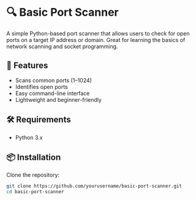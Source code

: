 # 🔍 Basic Port Scanner

A simple Python-based port scanner that allows users to check for open ports on a target IP address or domain. Great for learning the basics of network scanning and socket programming.

## 🚀 Features

- Scans common ports (1–1024)
- Identifies open ports
- Easy command-line interface
- Lightweight and beginner-friendly

## 🛠️ Requirements

- Python 3.x

## 📦 Installation

Clone the repository:
```bash
git clone https://github.com/yourusername/basic-port-scanner.git
cd basic-port-scanner
